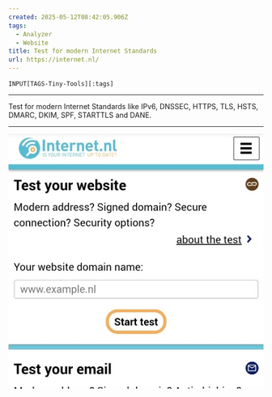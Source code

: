 ```yaml
---
created: 2025-05-12T08:42:05.906Z
tags: 
  - Analyzer
  - Website
title: Test for modern Internet Standards
url: https://internet.nl/
---
```

```meta-bind
INPUT[TAGS-Tiny-Tools][:tags]
```

___
Test for modern Internet Standards like IPv6, DNSSEC, HTTPS, TLS, HSTS,  DMARC, DKIM, SPF, STARTTLS and DANE.
___

![](_attachments/test-for-modern-internet-standards.jpg)
